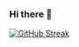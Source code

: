 ### Hi there 👋

[![GitHub Streak](https://streak-stats.demolab.com?user=RobertJaskolski&theme=react)](https://git.io/streak-stats)

<!--
**RobertJaskolski/RobertJaskolski** is a ✨ _special_ ✨ repository because its `README.md` (this file) appears on your GitHub profile.

Here are some ideas to get you started:

- 🔭 I’m currently working on ...
- 🌱 I’m currently learning ...
- 👯 I’m looking to collaborate on ...
- 🤔 I’m looking for help with ...
- 💬 Ask me about ...
- 📫 How to reach me: ...
- 😄 Pronouns: ...
- ⚡ Fun fact: ...
-->
